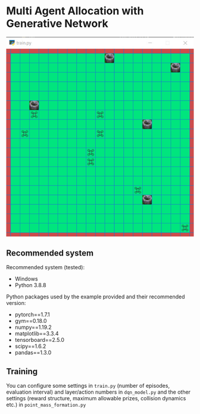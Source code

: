 # Multi Agent Allocation with Generative Network

![Teaser](assets/example.jpg) 

## Recommended system
Recommended system (tested):
- Windows
- Python 3.8.8

Python packages used by the example provided and their recommended version:
- pytorch==1.7.1
- gym==0.18.0
- numpy==1.19.2
- matplotlib==3.3.4
- tensorboard==2.5.0
- scipy==1.6.2
- pandas==1.3.0

## Training
You can configure some settings in `train.py` (number of episodes, evaluation interval) and layer/action numbers in `dqn_model.py` and the other settings (reward structure, maximum allowable prizes, collision dynamics etc.) in `point_mass_formation.py`